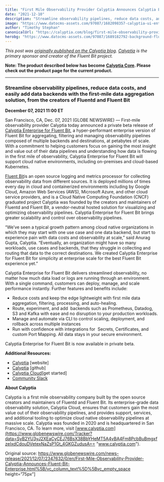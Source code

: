 ```yaml
---
title: "First Mile Observability Provider Calyptia Announces Calyptia Enterprise for Fluent Bit"
date: "2021-12-10"
description: "Streamline observability pipelines, reduce data costs, and easily add data backends with the first mile data aggregation solution."
image: "https://www.datocms-assets.com/97087/1682098357-calyptia-ui-enterprise-release.png?auto=format&fit=max&w=1200"
author: "Timothy Stephan"
canonicalUrl: "https://calyptia.com/blog/first-mile-observability-provider-calyptia-announces-fluent-bit-enterprise"
herobg: "https://www.datocms-assets.com/97087/1689182792-background-fluent-bit.png"
---
```

*This post was [originally published on the Calyptia blog](https://calyptia.com/blog/first-mile-observability-provider-calyptia-announces-fluent-bit-enterprise). [Calyptia](https://calyptia.com) is the primary sponsor and creator of the Fluent Bit project.*

**Note: The product described below has become** [**Calyptia Core**](https://calyptia.com/products/calyptia-core)**. Please check out the product page for the current product.** 



---

### Streamline observability pipelines, reduce data costs, and easily add data backends with the first-mile data aggregation solution, from the creators of Fluentd and Fluent Bit

**December 07, 2021 11:00 ET**

San Francisco, CA, Dec. 07, 2021 (GLOBE NEWSWIRE) — First-mile observability provider Calyptia today announced a private beta release of [Calyptia Enterprise for Fluent Bit](https://calyptia.com/), a hyper-performant enterprise version of Fluent Bit for aggregating, filtering and managing observability pipelines composed of multiple backends and destinations, at petabytes of scale. With a commitment to helping customers focus on gaining the most insight and value out of their data pipelines and understanding how data is flowing in the first mile of observability, Calyptia Enterprise for Fluent Bit will support cloud native environments, including on-premises and cloud-based Kubernetes.

[Fluent Bit](https://fluentbit.io/ "Fluent Bit")is an open source logging and metrics processor for collecting observability data from different sources. It is deployed millions of times every day in cloud and containerized environments including by Google Cloud, Amazon Web Services (AWS), Microsoft Azure, and other cloud service providers, and is a Cloud Native Computing Foundation (CNCF) graduated project Calyptia was founded by the creators and maintainers of Fluentd and Fluent Bit, a vendor-neutral hosted solution for visualizing and optimizing observability pipelines. Calyptia Enterprise for Fluent Bit brings greater scalability and control over observability pipelines.

“We’ve seen a typical growth pattern among cloud native organizations in which they may start with one use case and one data backend, but start to experience pain with data costs and observability at scale,” said Anurag Gupta, Calyptia. “Eventually, an organization might have so many workloads, use cases and backends, that they struggle in collecting and routing that data to the correct destinations. We created Calyptia Enterprise for Fluent Bit for simplicity at enterprise scale for the best Fluent Bit experience yet.”

Calyptia Enterprise for Fluent Bit delivers streamlined observability, no matter how much data load or logs are running through an environment. With a single command, customers can deploy, manage, and scale performance instantly. Further features and benefits include:

* Reduce costs and keep the edge lightweight with first mile data aggregation, filtering, processing, and auto-healing.
* Route, experiment, and add  backends such as Prometheus, Datadog, S3 and Kafka with ease and no disruption to your production workloads.
* Manage and automate via CLI to control scaling, deployment, and rollback across multiple instances
* Run with confidence with integrations for  Secrets, Certificates, and custom Port Mapping. All data stays in your secure environment.

Calyptia Enterprise for Fluent Bit is now available in private beta.

**Additional Resources:**

* [Calyptia](https://www.globenewswire.com/Tracker?data=Cf2BnC5LX7rYN7YUSiYendg8qrvzpovG8dxOhGwSKE2JKIQZsLvUuf5S_vVyASfy "Calyptia") [website]
* [Calyptia](https://www.globenewswire.com/Tracker?data=Cf2BnC5LX7rYN7YUSiYenb0TUfU811PqafuHbV7K567QNA26n2nBAzGPHKJt3pwu-TXeA9z8_N5CZOGCM--Cew== "Calyptia") [github]
* [Calyptia Cloud](https://www.globenewswire.com/Tracker?data=Cf2BnC5LX7rYN7YUSiYenfpgkhM75b61pjMgRaWIiw15VpWAT-ydKPsWbOX5qs405iK4zGZgLtyyVOfzV9ptHw== "Calyptia Cloud")[get started]
* [Community Slack](https://www.globenewswire.com/Tracker?data=f8SkemhIa4-7iwx11pbYuGtz8SoiBt4VF7ZBPVv9DTAHyzd9AnJ7XL-odp_6ixdzjgByorOnehCF9Hf_HdlG4Q== "Community Slack ")

**About Calyptia**

Calyptia is a first mile observability company built by the open source creators and maintainers of Fluentd and Fluent Bit. Its enterprise-grade data observability solution, Calyptia Cloud, ensures that customers gain the most value out of their observability pipelines, and provides support, services, and additional tooling to optimize cloud native observability pipelines at massive scale. Calyptia was founded in 2020 and is headquartered in San Francisco, CA. To learn more, visit [www.calyptia.com](https://www.globenewswire.com/Tracker?data=SyB2YU3yJ2XEaCyCEJ76BsX38BbYHeMT5A4vBA4Fm8PcbBuBmgxfzeIxdCdouDVetexNaZsP1Gt_4GKGZudusA== "www.calyptia.com").

Original source: <https://www.globenewswire.com/news-release/2021/12/07/2347632/0/en/First-Mile-Observability-Provider-Calyptia-Announces-Fluent-Bit-Enterprise.html%5B/vc_column_text%5D%5Bvc_empty_space> height=”75px”]

